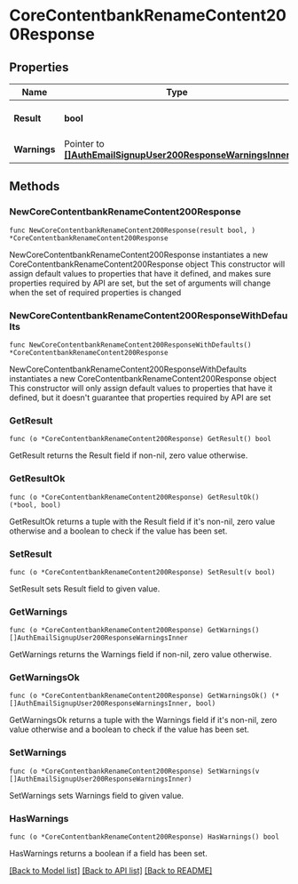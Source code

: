 # CoreContentbankRenameContent200Response

## Properties

Name | Type | Description | Notes
------------ | ------------- | ------------- | -------------
**Result** | **bool** | The processing result | 
**Warnings** | Pointer to [**[]AuthEmailSignupUser200ResponseWarningsInner**](AuthEmailSignupUser200ResponseWarningsInner.md) |  | [optional] 

## Methods

### NewCoreContentbankRenameContent200Response

`func NewCoreContentbankRenameContent200Response(result bool, ) *CoreContentbankRenameContent200Response`

NewCoreContentbankRenameContent200Response instantiates a new CoreContentbankRenameContent200Response object
This constructor will assign default values to properties that have it defined,
and makes sure properties required by API are set, but the set of arguments
will change when the set of required properties is changed

### NewCoreContentbankRenameContent200ResponseWithDefaults

`func NewCoreContentbankRenameContent200ResponseWithDefaults() *CoreContentbankRenameContent200Response`

NewCoreContentbankRenameContent200ResponseWithDefaults instantiates a new CoreContentbankRenameContent200Response object
This constructor will only assign default values to properties that have it defined,
but it doesn't guarantee that properties required by API are set

### GetResult

`func (o *CoreContentbankRenameContent200Response) GetResult() bool`

GetResult returns the Result field if non-nil, zero value otherwise.

### GetResultOk

`func (o *CoreContentbankRenameContent200Response) GetResultOk() (*bool, bool)`

GetResultOk returns a tuple with the Result field if it's non-nil, zero value otherwise
and a boolean to check if the value has been set.

### SetResult

`func (o *CoreContentbankRenameContent200Response) SetResult(v bool)`

SetResult sets Result field to given value.


### GetWarnings

`func (o *CoreContentbankRenameContent200Response) GetWarnings() []AuthEmailSignupUser200ResponseWarningsInner`

GetWarnings returns the Warnings field if non-nil, zero value otherwise.

### GetWarningsOk

`func (o *CoreContentbankRenameContent200Response) GetWarningsOk() (*[]AuthEmailSignupUser200ResponseWarningsInner, bool)`

GetWarningsOk returns a tuple with the Warnings field if it's non-nil, zero value otherwise
and a boolean to check if the value has been set.

### SetWarnings

`func (o *CoreContentbankRenameContent200Response) SetWarnings(v []AuthEmailSignupUser200ResponseWarningsInner)`

SetWarnings sets Warnings field to given value.

### HasWarnings

`func (o *CoreContentbankRenameContent200Response) HasWarnings() bool`

HasWarnings returns a boolean if a field has been set.


[[Back to Model list]](../README.md#documentation-for-models) [[Back to API list]](../README.md#documentation-for-api-endpoints) [[Back to README]](../README.md)


